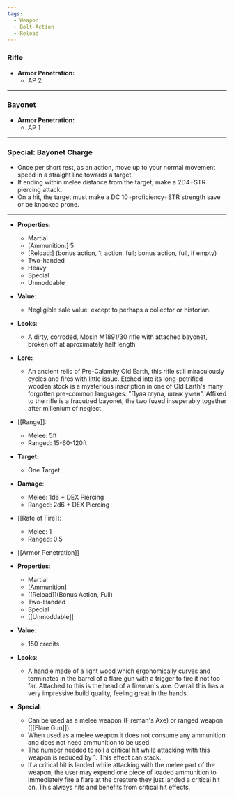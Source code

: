 ```yaml
---
tags:
  - Weapon
  - Bolt-Action
  - Reload
---
```

### Rifle
- **Armor Penetration:**
	- AP 2

---
### Bayonet
- **Armor Penetration:** 
	- AP 1
---
### Special: Bayonet Charge
- Once per short rest, as an action, move up to your normal movement speed in a straight line towards a target.
- If ending within melee distance from the target, make a 2D4+STR piercing attack.
- On a hit, the target must make a DC 10+proficiency+STR strength save or be knocked prone.
---
- **Properties**:
	- Martial
 	- [Ammunition:] 5
  	- [Reload:] (bonus action, 1; action, full; bonus action, full, if empty)
  	- Two-handed
  	- Heavy
  	- Special
  	- Unmoddable 
- **Value**:
	- Negligible sale value, except to perhaps a collector or historian.
- **Looks**:
	- A dirty, corroded, Mosin M1891/30 rifle with attached bayonet, broken off at aproximately half length
- **Lore:**
	- An ancient relic of Pre-Calamity Old Earth, this rifle still miraculously cycles and fires with little issue. Etched into its long-petrified wooden stock is a mysterious inscription in one of Old Earth's many forgotten pre-common languages: "Пуля глупа, штык умен". Affixed to the rifle is a fracutred bayonet, the two fuzed inseperably together after millenium of neglect.

- [[Range]]:
	- Melee: 5ft
	- Ranged: 15-60-120ft
- **Target:**
	- One Target
- **Damage**:
	- Melee: 1d6 + DEX Piercing
	- Ranged: 2d6 + DEX Piercing
- [[Rate of Fire]]:
	- Melee: 1
	- Ranged: 0.5
- [[Armor Penetration]]
- **Properties**:
	- Martial
	- [[Ammunition]](1)
	- [[Reload]](Bonus Action, Full)
	- Two-Handed
	- Special
	- [[Unmoddable]]
- **Value**:
	- 150 credits
- **Looks**:
	- A handle made of a light wood which ergonomically curves and terminates in the barrel of a flare gun with a trigger to fire it not too far. Attached to this is the head of a fireman's axe. Overall this has a very impressive build quality, feeling great in the hands.
- **Special**:
	- Can be used as a melee weapon (Fireman's Axe) or ranged weapon ([[Flare Gun]]). 
	- When used as a melee weapon it does not consume any ammunition and does not need ammunition to be used. 
	- The number needed to roll a critical hit while attacking with this weapon is reduced by 1. This effect can stack.
	- If a critical hit is landed while attacking with the melee part of the weapon, the user may expend one piece of loaded ammunition to immediately fire a flare at the creature they just landed a critical hit on. This always hits and benefits from critical hit effects.